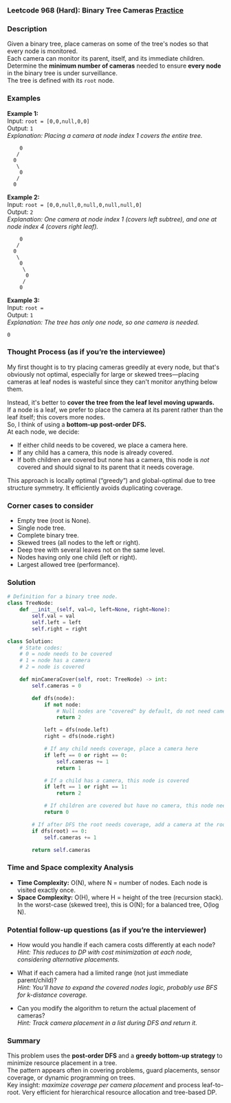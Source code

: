 ### Leetcode 968 (Hard): Binary Tree Cameras [Practice](https://leetcode.com/problems/binary-tree-cameras)

### Description  
Given a binary tree, place cameras on some of the tree's nodes so that every node is monitored.  
Each camera can monitor its parent, itself, and its immediate children.  
Determine the **minimum number of cameras** needed to ensure **every node** in the binary tree is under surveillance.  
The tree is defined with its `root` node.

### Examples  

**Example 1:**  
Input: `root = [0,0,null,0,0]`  
Output: `1`  
*Explanation: Placing a camera at node index 1 covers the entire tree.*

```
    0
   /
  0
   \
    0
   /
  0
```

**Example 2:**  
Input: `root = [0,0,null,0,null,0,null,null,0]`  
Output: `2`  
*Explanation: One camera at node index 1 (covers left subtree), and one at node index 4 (covers right leaf).*

```
    0
   /
  0
   \
    0
     \
      0
     /
    0
```

**Example 3:**  
Input: `root = `  
Output: `1`  
*Explanation: The tree has only one node, so one camera is needed.*

```
0
```

### Thought Process (as if you’re the interviewee)  
My first thought is to try placing cameras greedily at every node, but that's obviously not optimal, especially for large or skewed trees—placing cameras at leaf nodes is wasteful since they can't monitor anything below them.

Instead, it's better to **cover the tree from the leaf level moving upwards.**  
If a node is a leaf, we prefer to place the camera at its parent rather than the leaf itself; this covers more nodes.  
So, I think of using a **bottom-up post-order DFS.**  
At each node, we decide:

- If either child needs to be covered, we place a camera here.
- If any child has a camera, this node is already covered.
- If both children are covered but none has a camera, this node is *not* covered and should signal to its parent that it needs coverage.

This approach is locally optimal (“greedy”) and global-optimal due to tree structure symmetry. It efficiently avoids duplicating coverage.

### Corner cases to consider  
- Empty tree (root is None).
- Single node tree.
- Complete binary tree.
- Skewed trees (all nodes to the left or right).
- Deep tree with several leaves not on the same level.
- Nodes having only one child (left or right).
- Largest allowed tree (performance).

### Solution

```python
# Definition for a binary tree node.
class TreeNode:
    def __init__(self, val=0, left=None, right=None):
        self.val = val
        self.left = left
        self.right = right

class Solution:
    # State codes:
    # 0 = node needs to be covered
    # 1 = node has a camera
    # 2 = node is covered

    def minCameraCover(self, root: TreeNode) -> int:
        self.cameras = 0

        def dfs(node):
            if not node:
                # Null nodes are "covered" by default, do not need cameras
                return 2

            left = dfs(node.left)
            right = dfs(node.right)

            # If any child needs coverage, place a camera here
            if left == 0 or right == 0:
                self.cameras += 1
                return 1

            # If a child has a camera, this node is covered
            if left == 1 or right == 1:
                return 2

            # If children are covered but have no camera, this node needs coverage
            return 0

        # If after DFS the root needs coverage, add a camera at the root
        if dfs(root) == 0:
            self.cameras += 1

        return self.cameras
```

### Time and Space complexity Analysis  

- **Time Complexity:** O(N), where N = number of nodes. Each node is visited exactly once.
- **Space Complexity:** O(H), where H = height of the tree (recursion stack).  
  In the worst-case (skewed tree), this is O(N); for a balanced tree, O(log N).

### Potential follow-up questions (as if you’re the interviewer)  

- How would you handle if each camera costs differently at each node?  
  *Hint: This reduces to DP with cost minimization at each node, considering alternative placements.*

- What if each camera had a limited range (not just immediate parent/child)?  
  *Hint: You’ll have to expand the covered nodes logic, probably use BFS for k-distance coverage.*

- Can you modify the algorithm to return the actual placement of cameras?  
  *Hint: Track camera placement in a list during DFS and return it.*

### Summary
This problem uses the **post-order DFS** and a **greedy bottom-up strategy** to minimize resource placement in a tree.  
The pattern appears often in covering problems, guard placements, sensor coverage, or dynamic programming on trees.  
Key insight: *maximize coverage per camera placement* and process leaf-to-root. Very efficient for hierarchical resource allocation and tree-based DP.